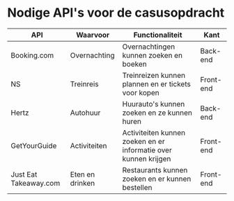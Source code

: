 # Nodige API's voor de casusopdracht

| API                   | Waarvoor        | Functionaliteit                                                 | Kant      |
| --------------------- | --------------- | --------------------------------------------------------------- | --------- |
| Booking.com           | Overnachting    | Overnachtingen kunnen zoeken en boeken                          | Back-end  |
| NS                    | Treinreis       | Treinreizen kunnen plannen en er tickets voor kopen             | Front-end |
| Hertz                 | Autohuur        | Huurauto's kunnen zoeken en ze kunnen huren                     | Back-end  |
| GetYourGuide          | Activiteiten    | Activiteiten kunnen zoeken en er informatie over kunnen krijgen | Front-end |
| Just Eat Takeaway.com | Eten en drinken | Restaurants kunnen zoeken en er kunnen bestellen                | Front-end |
